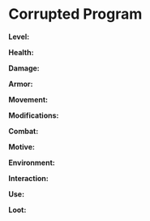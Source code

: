 # Corrupted Program

**Level:**

**Health:**

**Damage:**

**Armor:**

**Movement:**

**Modifications:**

**Combat:**

**Motive:**

**Environment:**

**Interaction:**

**Use:**

**Loot:**
